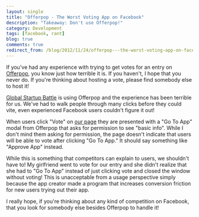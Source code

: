 ```yaml
---
layout: single
title: "Offerpop - The Worst Voting App on Facebook"
description: "Takeaway: Don't use Offerpop!"
category: Development
tags: [facebook, rant]
blog: true
comments: true
redirect_from: /blog/2012/11/24/offerpop---the-worst-voting-app-on-facebook/
---
```


If you've had any experience with trying to get votes for an entry on [Offerpop](http://www.offerpop.com/), you know just how terrible it is.  If you haven't, I hope that you never do.  If you're thinking about hosting a vote, please find somebody else to host it!

[Global Startup Battle](http://bit.ly/GlobalStartupBattle) is using Offerpop and the experience has been terrible for us.  We've had to walk people through many clicks before they could vite, even experienced Facebook users couldn't figure it out!

When users click "Vote" on [our page](http://bit.ly/TcvRrZ) they are presented with a "Go To App" modal from Offerpop that asks for permission to see "basic info".  While I don't mind them asking for permission, the page doesn't indicate that users will be able to vote after clicking "Go To App."  It should say something like "Approve App" instead.

While this is something that competitors can explain to users, we shouldn't have to!  My girlfriend went to vote for our entry and she didn't realize that she had to "Go To App" instead of just clicking vote and closed the window without voting!  This is unacceptable from a usage perspective simply because the app creator made a program that increases conversion friction for new users trying out their app.

I really hope, if you're thinking about any kind of competition on Facebook, that you look for somebody else besides Offerpop to handle it!